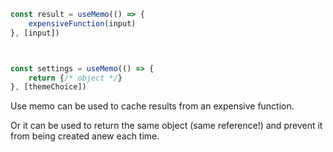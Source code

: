 ```jsx
const result = useMemo(() => {
	expensiveFunction(input)
}, [input])



const settings = useMemo(() => {
	return {/* object */}
}, [themeChoice])
```

Use memo can be used to cache results from an expensive function.

Or it can be used to return the same object (same reference!) and prevent it from being created anew each time.